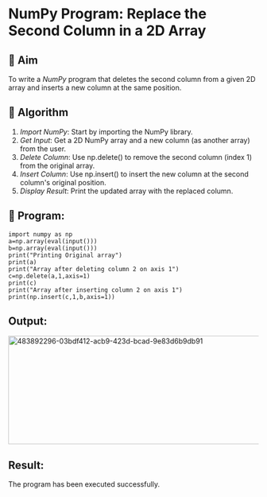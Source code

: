 # NumPy Program: Replace the Second Column in a 2D Array

## 🎯 Aim
To write a *NumPy* program that deletes the second column from a given 2D array and inserts a new column at the same position.

## 🧠 Algorithm
1. *Import NumPy*: Start by importing the NumPy library.
2. *Get Input*: Get a 2D NumPy array and a new column (as another array) from the user.
3. *Delete Column*: Use np.delete() to remove the second column (index 1) from the original array.
4. *Insert Column*: Use np.insert() to insert the new column at the second column's original position.
5. *Display Result*: Print the updated array with the replaced column.

## 🧾 Program:
```
import numpy as np  
a=np.array(eval(input())) 
b=np.array(eval(input())) 
print("Printing Original array") 
print(a) 
print("Array after deleting column 2 on axis 1") 
c=np.delete(a,1,axis=1)  
print(c) 
print("Array after inserting column 2 on axis 1") 
print(np.insert(c,1,b,axis=1))
```
## Output:
<img width="744" height="218" alt="483892296-03bdf412-acb9-423d-bcad-9e83d6b9db91" src="https://github.com/user-attachments/assets/ed874740-2d5d-41ca-b09b-89d3655d6305" />

## Result:
The program has been executed successfully.
